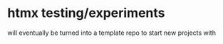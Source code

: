 # htmx testing/experiments
will eventually be turned into a template repo to start new projects with
